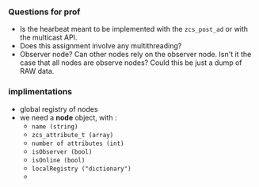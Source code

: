 ### Questions for prof
- Is the hearbeat meant to be implemented with the `zcs_post_ad` or with the multicast API.
- Does this assignment involve any multithreading? 
- Observer node? Can other nodes rely on the observer node. Isn't it the case that all nodes are observe nodes? Could this be just a dump of RAW data. 


### implimentations
- global registry of nodes
- we need a **node** object, with :
    - `name (string)`
    - `zcs_attribute_t (array)`
    - `number of attributes (int)`
    - `isObserver (bool)`
    - `isOnline (bool)`
    - `localRegistry ("dictionary")`
    - 
